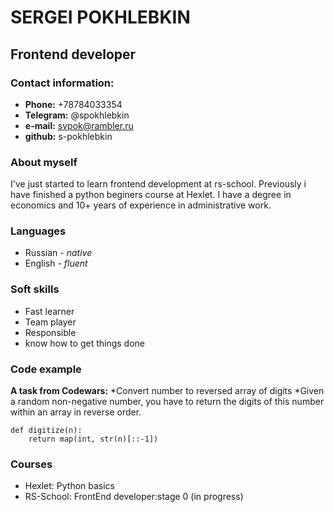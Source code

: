 # SERGEI POKHLEBKIN
## Frontend developer
### Contact information:
* **Phone:** +78784033354
* **Telegram:** @spokhlebkin
* **e-mail:** svpok@rambler.ru
* **github:** s-pokhlebkin
### About myself
I've just started to learn frontend development at rs-school. Previously i have finished a python beginers course at Hexlet. 
I have a degree in economics and 10+ years of experience in administrative work.
### Languages
* Russian - *native*
* English - *fluent*
### Soft skills
* Fast learner
* Team player
* Responsible 
* know how to get things done
### Code example
**A task from Codewars:**
*Convert number to reversed array of digits
*Given a random non-negative number, you have to return the digits of this number within an array in reverse order.
```
def digitize(n):
    return map(int, str(n)[::-1])
```
### Courses
* Hexlet: Python basics
* RS-School: FrontEnd developer:stage 0 (in progress)
